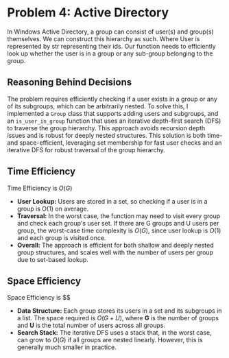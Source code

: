 
# Problem 4: Active Directory

In Windows Active Directory, a group can consist of user(s) and group(s) themselves. We can construct this hierarchy as such. Where User is represented by str representing their ids. Our function needs to efficiently look up whether the user is in a group or any sub-group belonging to the group.

## Reasoning Behind Decisions

The problem requires efficiently checking if a user exists in a group or any of its subgroups, which can be arbitrarily nested. To solve this, I implemented a `Group` class that supports adding users and subgroups, and an `is_user_in_group` function that uses an iterative depth-first search (DFS) to traverse the group hierarchy. This approach avoids recursion depth issues and is robust for deeply nested structures. This solution is both time- and space-efficient, leveraging set membership for fast user checks and an iterative DFS for robust traversal of the group hierarchy.

## Time Efficiency
Time Efficiency is $O(G)$

- **User Lookup:** Users are stored in a set, so checking if a user is in a group is O(1) on average.
- **Traversal:** In the worst case, the function may need to visit every group and check each group's user set. If there are G groups and U users per group, the worst-case time complexity is $O(G)$, since user lookup is $O(1)$ and each group is visited once.
- **Overall:** The approach is efficient for both shallow and deeply nested group structures, and scales well with the number of users per group due to set-based lookup.

## Space Efficiency
Space Efficiency is $$

- **Data Structure:** Each group stores its users in a set and its subgroups in a list. The space required is $O(G + U)$, where **G** is the number of groups and **U** is the total number of users across all groups.
- **Search Stack:** The iterative DFS uses a stack that, in the worst case, can grow to $O(G)$ if all groups are nested linearly. However, this is generally much smaller in practice.

